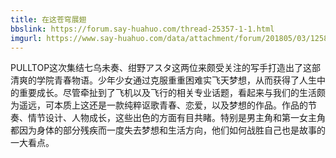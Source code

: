 ```yaml
---
title: 在这苍穹展翅
bbslink: https://forum.say-huahuo.com/thread-25357-1-1.html
imgurl: https://www.say-huahuo.com/data/attachment/forum/201805/03/125833vvbbivyyv71ii7e3.png
---
```


PULLTOP这次集结七乌未奏、绀野アスタ这两位来颇受关注的写手打造出了这部清爽的学院青春物语。少年少女通过克服重重困难实飞天梦想，从而获得了人生中的重要成长。尽管牵扯到了飞机以及飞行的相关专业话题，看起来与我们的生活颇为遥远，可本质上这还是一款纯粹讴歌青春、恋爱，以及梦想的作品。作品的节奏、情节设计、人物成长，这些出色的方面有目共睹。特别是男主角和第一女主角都因为身体的部分残疾而一度失去梦想和生活方向，他们如何战胜自己也是故事的一大看点。<!--more-->
